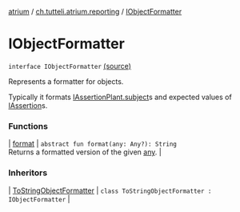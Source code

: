 [atrium](../../index.md) / [ch.tutteli.atrium.reporting](../index.md) / [IObjectFormatter](.)

# IObjectFormatter

`interface IObjectFormatter` [(source)](https://github.com/robstoll/atrium/tree/master/atrium-api/src/main/kotlin/ch/tutteli/atrium/reporting/IObjectFormatter.kt#L11)

Represents a formatter for objects.

Typically it formats [IAssertionPlant.subject](../../ch.tutteli.atrium.creating/-i-assertion-plant-with-common-fields/subject.md)s and expected values of [IAssertion](../../ch.tutteli.atrium.assertions/-i-assertion/index.md)s.

### Functions

| [format](format.md) | `abstract fun format(any: Any?): String`<br>Returns a formatted version of the given [any](format.md#ch.tutteli.atrium.reporting.IObjectFormatter$format(kotlin.Any)/any). |

### Inheritors

| [ToStringObjectFormatter](../../ch.tutteli.atrium.test.reporting/-to-string-object-formatter/index.md) | `class ToStringObjectFormatter : IObjectFormatter` |

